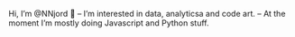 Hi, I’m @NNjord 👋 
– I’m interested in data, analyticsa and code art.
– At the moment I’m mostly doing Javascript and Python stuff.

